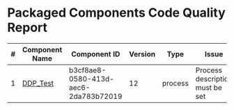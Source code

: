 # Packaged Components Code Quality Report
|#|Component Name|Component ID|Version|Type|Issue|Issue Type|Priority|
|---|---|---|---|---|---|---|---|
|1|[DDP_Test](Report/Training-Darko-Mirchevski/Doubleservice/DDP_Test.xml)|b3cf8ae8-0580-413d-aec6-2da783b72019|12|process|Process description must be set|CODE_SMELL|MINOR|
